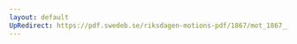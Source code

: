 ```yaml
---
layout: default
UpRedirect: https://pdf.swedeb.se/riksdagen-motions-pdf/1867/mot_1867__fk__00016/mot_1867__fk__00016_007.pdf
---
```

